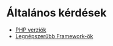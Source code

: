 # Általános kérdések

- [PHP verziók](./PHP_verziok.md)
- [Legnépszerűbb Framework-ök](./Frameworkok.md)